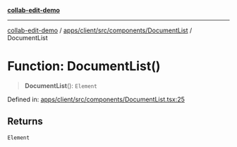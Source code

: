[**collab-edit-demo**](../../../../../../README.md)

***

[collab-edit-demo](../../../../../../README.md) / [apps/client/src/components/DocumentList](../README.md) / DocumentList

# Function: DocumentList()

> **DocumentList**(): `Element`

Defined in: [apps/client/src/components/DocumentList.tsx:25](https://github.com/austyle-io/pub-sub-demo/blob/facd25f09850fc4e78e94ce267c52e173d869933/apps/client/src/components/DocumentList.tsx#L25)

## Returns

`Element`

